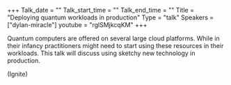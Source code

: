 +++
Talk_date = ""
Talk_start_time = ""
Talk_end_time = ""
Title = "Deploying quantum workloads in production"
Type = "talk"
Speakers = ["dylan-miracle"]
youtube = "rglSMjkcqKM"
+++

Quantum computers are offered on several large cloud platforms. While in their infancy practitioners might need to start using these resources in their workloads. This talk will discuss using sketchy new technology in production.

(Ignite)
